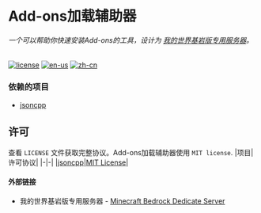 # Add-ons加载辅助器
###### 一个可以帮助你快速安装Add-ons的工具，设计为 [我的世界基岩版专用服务器](#外部链接)。

[![license](https://img.shields.io/badge/license-MIT-blue)](https://github.com/M1a0w0/AddonsLoadHelper/blob/main/LICENSE)
[![en-us](https://img.shields.io/badge/language-English-green)](https://github.com/M1a0w0/AddonsLoadHelper/blob/main/README.md)
[![zh-cn](https://img.shields.io/badge/语言-简体中文-blue)](https://github.com/M1a0w0/AddonsLoadHelper/blob/main/README_zh-cn.md)

### 依赖的项目
- [jsoncpp](https://github.com/open-source-parsers/jsoncpp)

## 许可
查看 `LICENSE` 文件获取完整协议。Add-ons加载辅助器使用
`MIT license`.
|项目|许可协议|
|-|-|
|[jsoncpp](https://github.com/open-source-parsers/jsoncpp)|[MIT License](https://github.com/open-source-parsers/jsoncpp/blob/master/LICENSE)|

#### 外部链接
- 我的世界基岩版专用服务器 - [Minecraft Bedrock Dedicate Server](https://www.minecraft.net/zh-hans/download/server/bedrock)